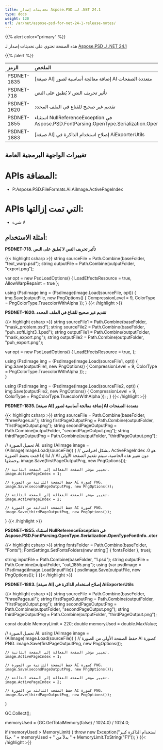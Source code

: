 ```yaml
---
title: تحديثات إصدار Aspose.PSD لـ .NET 24.1
type: docs
weight: 120
url: /ar/net/aspose-psd-for-net-24-1-release-notes/
---
```


{{% alert color="primary" %}}

هذه الصفحة تحتوي على تحديثات إصدار لـ [Aspose.PSD لـ .NET 24.1](https://www.nuget.org/packages/Aspose.PSD/)

{{% /alert %}}

| **الرمز**   | **الملخص**                                                                                       | **التصنيف** |
|:------------|:--------------------------------------------------------------------------------------------------|:------------|
| PSDNET-1835 | [صيغة AI] إضافة معالجة أساسية لصور AI متعددة الصفحات                                         |   ميزة      |
| PSDNET-718  | تأثير تحريف النص لا يُطبق على النص                                                            |     خطأ    |
| PSDNET-1620 | تقديم غير صحيح للقناع في الملف المحدد                                                      |     خطأ    |
| PSDNET-1855 | استثناء NullReferenceException في Aspose.PSD.FontParsing.OpenType.Serialization.OpenTypeFontInfo..ctor |    خطأ    |
| PSDNET-1883 | [صيغة AI] إصلاح استخدام الذاكرة في AiExporterUtils                                          |    خطأ    |



## **تغييرات الواجهة البرمجية العامة**
# **APIs المضافة:**
- P:Aspose.PSD.FileFormats.Ai.AiImage.ActivePageIndex

# **APIs التي تمت إزالتها:**
- لا شيء


## **أمثلة الاستخدام:**

**PSDNET-718. تأثير تحريف النص لا يُطبق على النص**

{{< highlight csharp >}}
string sourceFile = Path.Combine(baseFolder, "text_warp.psd");
string outputFile = Path.Combine(outputFolder, "export.png");

var opt = new PsdLoadOptions()
{
    LoadEffectsResource = true,
    AllowWarpRepaint = true
};

using (PsdImage img = (PsdImage)Image.Load(sourceFile, opt))
{
    img.Save(outputFile, new PngOptions() { CompressionLevel = 9, ColorType = PngColorType.TruecolorWithAlpha });
}
{{< /highlight >}}

**PSDNET-1620. تقديم غير صحيح للقناع في الملف المحدد**

{{< highlight csharp >}}
string sourceFile1 = Path.Combine(baseFolder, "mask_problem.psd");
string sourceFile2 = Path.Combine(baseFolder, "puh_softLight3_1.psd");
string outputFile1 = Path.Combine(outputFolder, "mask_export.png");
string outputFile2 = Path.Combine(outputFolder, "puh_export.png");

var opt = new PsdLoadOptions()
{
    LoadEffectsResource = true,
};

using (PsdImage img = (PsdImage)Image.Load(sourceFile1, opt))
{
    img.Save(outputFile1, new PngOptions() { CompressionLevel = 9, ColorType = PngColorType.TruecolorWithAlpha }); ;                
}

using (PsdImage img = (PsdImage)Image.Load(sourceFile2, opt))
{
    img.Save(outputFile2, new PngOptions() { CompressionLevel = 9, ColorType = PngColorType.TruecolorWithAlpha }); ;
}
{{< /highlight >}}

**PSDNET-1835. [صيغة AI] إضافة معالجة أساسية لصور AI متعددة الصفحات**

{{< highlight csharp >}}
string sourceFile = Path.Combine(baseFolder, "threePages.ai");
string firstPageOutputPng = Path.Combine(outputFolder, "firstPageOutput.png");
string secondPageOutputPng = Path.Combine(outputFolder, "secondPageOutput.png");
string thirdPageOutputPng = Path.Combine(outputFolder, "thirdPageOutput.png");

// تحميل الصورة AI.
using (AiImage image = (AiImage)Image.Load(sourceFile))
{
    // بشكل افتراضي، ActivePageIndex هو 0.
    // لذا إذا قمت بحفظ الصورة AI دون تغيير هذه الخاصية، سيتم تقديم الصفحة الأولى وحفظها.
    image.Save(firstPageOutputPng, new PngOptions());

    // تغيير مؤشر الصفحة الفعالة إلى الصفحة الثانية.
    image.ActivePageIndex = 1;

    // حفظ الصفحة الثانية من الصورة AI كصورة PNG.
    image.Save(secondPageOutputPng, new PngOptions());

    // تغيير مؤشر الصفحة الفعالة إلى الصفحة الثالثة.
    image.ActivePageIndex = 2;

    // حفظ الصفحة الثالثة من الصورة AI كصورة PNG.
    image.Save(thirdPageOutputPng, new PngOptions());
}
{{< /highlight >}}

**PSDNET-1855. استثناء NullReferenceException في Aspose.PSD.FontParsing.OpenType.Serialization.OpenTypeFontInfo..ctor**

{{< highlight csharp >}}
string fontsFolder = Path.Combine(baseFolder, "Fonts");
FontSettings.SetFontsFolders(new string[] { fontsFolder }, true);

string inputFile = Path.Combine(baseFolder, "1.psd");
string outputFile = Path.Combine(outputFolder, "out_1855.png");
using (var psdImage = (PsdImage)Image.Load(inputFile))
{
    psdImage.Save(outputFile, new PngOptions());
}
{{< /highlight >}}

**PSDNET-1883. [صيغة AI] إصلاح استخدام الذاكرة في AiExporterUtils**

{{< highlight csharp >}}
string sourceFile = Path.Combine(baseFolder, "threePages.ai");
string firstPageOutputPng = Path.Combine(outputFolder, "firstPageOutput.png");
string secondPageOutputPng = Path.Combine(outputFolder, "secondPageOutput.png");
string thirdPageOutputPng = Path.Combine(outputFolder, "thirdPageOutput.png");

const double MemoryLimit = 220;
double memoryUsed = double.MaxValue;

// تحميل الصورة AI.
using (AiImage image = (AiImage)Image.Load(sourceFile))
{
    // حفظ الصفحة الأولى من الصورة AI كصورة PNG.
    image.Save(firstPageOutputPng, new PngOptions());

    // تغيير مؤشر الصفحة الفعالة إلى الصفحة الثانية.
    image.ActivePageIndex = 1;

    // حفظ الصفحة الثانية من الصورة AI كصورة PNG.
    image.Save(secondPageOutputPng, new PngOptions());

    // تغيير مؤشر الصفحة الفعالة إلى الصفحة الثالثة.
    image.ActivePageIndex = 2;

    // حفظ الصفحة الثالثة من الصورة AI كصورة PNG.
    image.Save(thirdPageOutputPng, new PngOptions());
}

GC.Collect();

memoryUsed = (GC.GetTotalMemory(false) / 1024.0) / 1024.0;

if (memoryUsed > MemoryLimit)
{
    throw new Exception("استخدام الذاكرة كبير جدًا. " + memoryUsed + " بدلاً من " + MemoryLimit.ToString("F1"));
}
{{< /highlight >}}